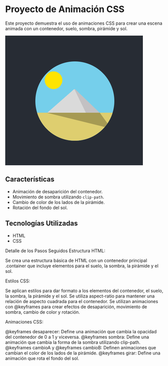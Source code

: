 # Proyecto de Animación CSS

Este proyecto demuestra el uso de animaciones CSS para crear una escena animada con un contenedor, suelo, sombra, pirámide y sol.

![Texto alternativo](piramide.png)

## Características

- Animación de desaparición del contenedor.
- Movimiento de sombra utilizando `clip-path`.
- Cambio de color de los lados de la pirámide.
- Rotación del fondo del sol.

## Tecnologías Utilizadas

- HTML
- CSS

Detalle de los Pasos Seguidos
Estructura HTML:

Se crea una estructura básica de HTML con un contenedor principal .container que incluye elementos para el suelo, la sombra, la pirámide y el sol.

Estilos CSS:

Se aplican estilos para dar formato a los elementos del contenedor, el suelo, la sombra, la pirámide y el sol.
Se utiliza aspect-ratio para mantener una relación de aspecto cuadrada para el contenedor.
Se utilizan animaciones con @keyframes para crear efectos de desaparición, movimiento de sombra, cambio de color y rotación.

Animaciones CSS:

@keyframes desaparecer: Define una animación que cambia la opacidad del contenedor de 0 a 1 y viceversa.
@keyframes sombra: Define una animación que cambia la forma de la sombra utilizando clip-path.
@keyframes cambioA y @keyframes cambioB: Definen animaciones que cambian el color de los lados de la pirámide.
@keyframes girar: Define una animación que rota el fondo del sol.
